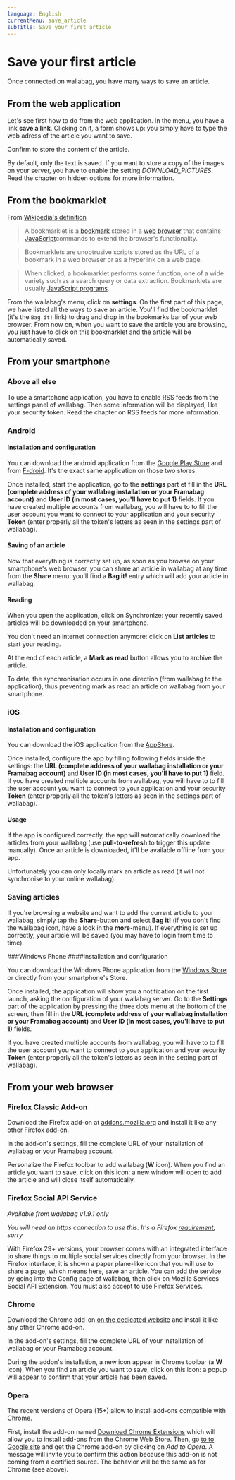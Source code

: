 ```yaml
---
language: English
currentMenu: save_article
subTitle: Save your first article
---
```


# Save your first article

Once connected on wallabag, you have many ways to save an article.

## From the web application

Let's see first how to do from the web application. In the menu, you have a link **save a link**. Clicking on it, a form shows up: you simply have to type the web adress of the article you want to save.

Confirm to store the content of the article.

By default, only the text is saved. If you want to store a copy of the images on your server, you have to enable the setting *DOWNLOAD_PICTURES*. Read the chapter on hidden options for more information.

## From the bookmarklet

From [Wikipedia's definition](http://fr.wikipedia.org/wiki/Bookmarklet)

> A bookmarklet is a [bookmark](http://en.wikipedia.org/wiki/Internet_bookmark) stored in a [web browser](http://en.wikipedia.org/wiki/Web_browser) that contains [JavaScript](http://en.wikipedia.org/wiki/JavaScript)commands to extend the browser's functionality.

> Bookmarklets are unobtrusive scripts stored as the URL of a bookmark in a web browser or as a hyperlink on a web page.

> When clicked, a bookmarklet performs some function, one of a wide variety such as a search query or data extraction. Bookmarklets are usually [JavaScript programs](http://en.wikipedia.org/wiki/Computer_program).

From the wallabag's menu, click on **settings**. On the first part of this page, we have listed all the ways to save an article. You'll find the bookmarklet (it's the `Bag it!` link) to drag and drop in the bookmarks bar of your web browser.
From now on, when you want to save the article you are browsing, you just have to click on this bookmarklet and the article will be automatically saved.

## From your smartphone

### Above all else

To use a smartphone application, you have to enable RSS feeds from the settings panel of wallabag. Then some information will be displayed, like your security token. Read the chapter on RSS feeds for more information.

### Android

#### Installation and configuration

You can download the android application from the [Google Play Store](https://play.google.com/store/apps/details?id=fr.gaulupeau.apps.InThePoche) and from [F-droid](https://f-droid.org/app/fr.gaulupeau.apps.InThePoche). It's the exact same application on those two stores.

Once installed, start the application, go to the **settings** part et fill in the **URL (complete address of your wallabag installation or your Framabag account)** and **User ID (in most cases, you'll have to put 1)** fields. If you have created multiple accounts from wallabag, you will have to to fill the user account you want to connect to your application and your security **Token** (enter properly all the token's letters as seen in the settings part of wallabag).

#### Saving of an article

Now that everything is correctly set up, as soon as you browse on your smartphone's web browser, you can share an article in wallabag at any time from the **Share** menu: you'll find a **Bag it!** entry which will add your article in wallabag.

#### Reading

When you open the application, click on Synchronize: your recently saved articles will be downloaded on your smartphone.

You don't need an internet connection anymore: click on **List articles** to start your reading.

At the end of each article, a **Mark as read** button allows you to archive the article.

To date, the synchronisation occurs in one direction (from wallabag to the application), thus preventing mark as read an article on wallabag from your smartphone.

### iOS

#### Installation and configuration

You can download the iOS application from the [AppStore](https://itunes.apple.com/app/id828331015).

Once installed, configure the app by filling following fields inside the settings: the **URL (complete address of your wallabag installation or your Framabag account)** and **User ID (in most cases, you'll have to put 1)** field. If you have created multiple accounts from wallabag, you will have to to fill the user account you want to connect to your application and your security **Token** (enter properly all the token's letters as seen in the settings part of wallabag).

#### Usage

If the app is configured correctly, the app will automatically download the articles from your wallabag (use **pull-to-refresh** to trigger this update manually). Once an article is downloaded, it'll be available offline from your app.

Unfortunately you can only locally mark an article as read (it will not synchronise to your online wallabag).

### Saving articles

If you're browsing a website and want to add the current article to your wallabag, simply tap the **Share**-button and select **Bag it!** (if you don't find the wallabag icon, have a look in the **more**-menu). If everything is set up correctly, your article will be saved (you may have to login from time to time).

###Windows Phone
####Installation and configuration

You can download the Windows Phone application from the [Windows Store](https://www.microsoft.com/en-us/store/apps/wallabag/9nblggh11646) or directly from your smartphone's Store.

Once installed, the application will show you a notification on the first launch, asking the configuration of your wallabag server. Go to the **Settings** part of the application by pressing the three dots menu at the bottom of the screen, then fill in the **URL (complete address of your wallabag installation or your Framabag account)** and **User ID (in most cases, you'll have to put 1)** fields.

If you have created multiple accounts from wallabag, you will have to to fill the user account you want to connect to your application and your security **Token** (enter properly all the token's letters as seen in the setting part of wallabag).

## From your web browser

### Firefox Classic Add-on

Download the Firefox add-on at [addons.mozilla.org](https://addons.mozilla.org/firefox/addon/wallabag/) and install it like any other Firefox add-on.

In the add-on's settings, fill the complete URL of your installation of wallabag or your Framabag account.

Personalize the Firefox toolbar to add wallabag (**W** icon). When you find an article you want to save, click on this icon: a new window will open to add the article and will close itself automatically.

### Firefox Social API Service

*Available from wallabag v1.9.1 only*

*You will need an https connection to use this. It's a Firefox [requirement](https://developer.mozilla.org/en-US/docs/Mozilla/Projects/Social_API/Manifest#Manifest_Contents), sorry*

With Firefox 29+ versions, your browser comes with an integrated interface to share things to multiple social services directly from your browser. In the Firefox interface, it is shown a paper plane-like icon that you will use to share a page, which means here, save an article.
You can add the service by going into the Config page of wallabag, then click on Mozilla Services Social API Extension. You must also accept to use Firefox Services.

### Chrome

Download the Chrome add-on [on the dedicated website](https://chrome.google.com/webstore/detail/wallabag/bepdcjnnkglfjehplaogpoonpffbdcdj) and install it like any other Chrome add-on.

In the add-on's settings, fill the complete URL of your installation of wallabag or your Framabag account.

During the addon's installation, a new icon appear in Chrome toolbar (a **W** icon). When you find an article you want to save, click on this icon: a popup will appear to confirm that your article has been saved.

### Opera

The recent versions of Opera (15+) allow to install add-ons compatible with Chrome.

First, install the add-on named [Download Chrome Extensions](https://addons.opera.com/en/extensions/details/download-chrome-extension-9/) which will allow you to install add-ons from the Chrome Web Store. Then, go [to to Google site](https://chrome.google.com/webstore/detail/wallabag/bepdcjnnkglfjehplaogpoonpffbdcdj) and get the Chrome add-on by clicking on *Add to Opera*. A message will invite you to confirm this action because this add-on is not coming from a certified source. The behavior will be the same as for Chrome (see above).
